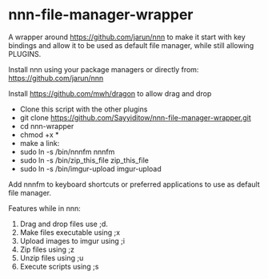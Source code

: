 # nnn-file-manager-wrapper
A wrapper around https://github.com/jarun/nnn to make it start with key bindings and allow it to be used as default file manager, while still allowing PLUGINS.

Install nnn using your package managers or directly from: https://github.com/jarun/nnn

Install https://github.com/mwh/dragon to allow drag and drop

- Clone this script with the other plugins
- git clone https://github.com/Sayyiditow/nnn-file-manager-wrapper.git
- cd nnn-wrapper
- chmod +x *
- make a link: 
- sudo ln -s /bin/nnnfm nnnfm
- sudo ln -s /bin/zip_this_file zip_this_file
- sudo ln -s /bin/imgur-upload imgur-upload

Add nnnfm to keyboard shortcuts or preferred applications to use as default file manager.

Features while in nnn:
1. Drag and drop files use ;d.
2. Make files executable using ;x
3. Upload images to imgur using ;i
4. Zip files using ;z
5. Unzip files using ;u
6. Execute scripts using ;s
